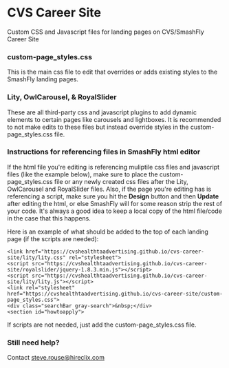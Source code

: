 # CVS Career Site
Custom CSS and Javascript files for landing pages on CVS/SmashFly Career Site

### custom-page_styles.css

This is the main css file to edit that overrides or adds existing styles to the SmashFly landing pages.

### Lity, OwlCarousel, & RoyalSlider

These are all third-party css and javascript plugins to add dynamic elements to certain pages like carousels and lightboxes. It is recommended to not make edits to these files but instead override styles in the custom-page_styles.css file.

### Instructions for referencing files in SmashFly html editor


If the html file you're editing is referencing muliptile css files and javascript files (like the example below), make sure to place the custom-page_styles.css file or any newly created css files after the Lity, OwlCarousel and RoyalSlider files. Also, if the page you're editing has is referencing a script, make sure you hit the <strong>Design</strong> button and then <strong>Update</strong> after editing the html, or else SmashFly will for some reason strip the rest of your code. It's always a good idea to keep a local copy of the html file/code in the case that this happens. 

Here is an example of what should be added to the top of each landing page (if the scripts are needed):

```
<link href="https://cvshealthtaadvertising.github.io/cvs-career-site/lity/lity.css" rel="stylesheet">
<script src="https://cvshealthtaadvertising.github.io/cvs-career-site/royalslider/jquery-1.8.3.min.js"></script>
<script src="https://cvshealthtaadvertising.github.io/cvs-career-site/lity/lity.js"></script>
<link rel="stylesheet" href="https://cvshealthtaadvertising.github.io/cvs-career-site/custom-page_styles.css">
<div class="searchBar gray-search">&nbsp;</div>
<section id="howtoapply">
```
If scripts are not needed, just add the custom-page_styles.css file.

### Still need help?

Contact steve.rouse@hireclix.com

